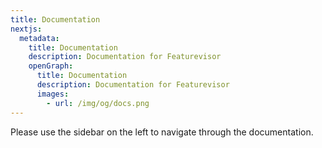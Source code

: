 ```yaml
---
title: Documentation
nextjs:
  metadata:
    title: Documentation
    description: Documentation for Featurevisor
    openGraph:
      title: Documentation
      description: Documentation for Featurevisor
      images:
        - url: /img/og/docs.png
---
```


Please use the sidebar on the left to navigate through the documentation.

